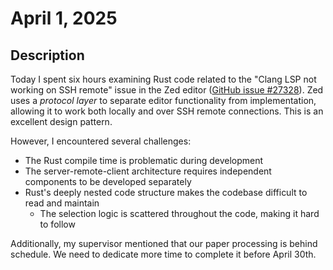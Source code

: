 # April 1, 2025

## Description

Today I spent six hours examining Rust code related to the "Clang LSP not working on SSH remote" issue in the Zed editor ([GitHub issue #27328](https://github.com/zed-dev/zed/issues/27328)). Zed uses a _protocol layer_ to separate editor functionality from implementation, allowing it to work both locally and over SSH remote connections. This is an excellent design pattern.

However, I encountered several challenges:

- The Rust compile time is problematic during development
- The server-remote-client architecture requires independent components to be developed separately
- Rust's deeply nested code structure makes the codebase difficult to read and maintain
  - The selection logic is scattered throughout the code, making it hard to follow

Additionally, my supervisor mentioned that our paper processing is behind schedule. We need to dedicate more time to complete it before April 30th.
